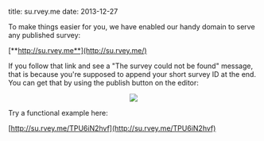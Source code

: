 title: su.rvey.me
date: 2013-12-27

To make things easier for you, we have enabled our handy domain to serve any published survey:

[**http://su.rvey.me**](http://su.rvey.me/)

If you follow that link and see a "The survey could not be found" message, that is because you're supposed to append your short survey ID at the end. You can get that by using the publish button on the editor:

<center><img src="//blog.overresponse.com/images/publish-button.png" class="img-thumbnail" /></center>

Try a functional example here:

[http://su.rvey.me/TPU6iN2hvf](http://su.rvey.me/TPU6iN2hvf)



